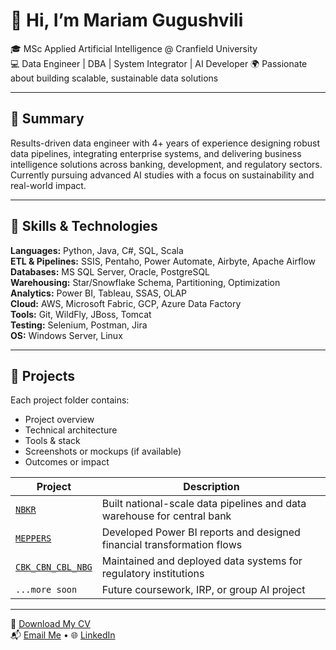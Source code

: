 # 👋 Hi, I’m Mariam Gugushvili

🎓 MSc Applied Artificial Intelligence @ Cranfield University  
💻 Data Engineer | DBA | System Integrator | AI Developer
🌍 Passionate about building scalable, sustainable data solutions  

---

## 🧠 Summary

Results-driven data engineer with 4+ years of experience designing robust data pipelines, integrating enterprise systems, and delivering business intelligence solutions across banking, development, and regulatory sectors. Currently pursuing advanced AI studies with a focus on sustainability and real-world impact.

---

## 🔧 Skills & Technologies

**Languages:** Python, Java, C#, SQL, Scala  
**ETL & Pipelines:** SSIS, Pentaho, Power Automate, Airbyte, Apache Airflow  
**Databases:** MS SQL Server, Oracle, PostgreSQL  
**Warehousing:** Star/Snowflake Schema, Partitioning, Optimization  
**Analytics:** Power BI, Tableau, SSAS, OLAP  
**Cloud:** AWS, Microsoft Fabric, GCP, Azure Data Factory  
**Tools:** Git, WildFly, JBoss, Tomcat  
**Testing:** Selenium, Postman, Jira  
**OS:** Windows Server, Linux  

---

## 📁 Projects

Each project folder contains:
- Project overview
- Technical architecture
- Tools & stack
- Screenshots or mockups (if available)
- Outcomes or impact

| Project | Description |
|--------|-------------|
| [`NBKR`](./NBKR) | Built national-scale data pipelines and data warehouse for central bank |
| [`MEPPERS`](./MEPPERS) | Developed Power BI reports and designed financial transformation flows |
| [`CBK_CBN_CBL_NBG`](./CBK_CBN_CBL_NBG) | Maintained and deployed data systems for regulatory institutions |
| `...more soon` | Future coursework, IRP, or group AI project |

---

📄 [Download My CV](https://your-cv-link.com)  
📬 [Email Me](mailto:immariam16@gmail.com) • 🌐 [LinkedIn]([(https://www.linkedin.com/in/mariam-gugushvili-0815b5291/)](https://linkedin.com/in/your-link))
